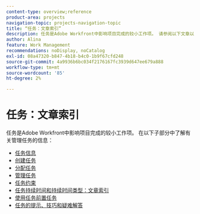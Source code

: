 ```yaml
---
content-type: overview;reference
product-area: projects
navigation-topic: projects-navigation-topic
title: “任务：文章索引”
description: 任务是Adobe Workfront中影响项目完成的较小工作项。 请参阅以下文章以了解有关管理任务的信息。
author: Alina
feature: Work Management
recommendations: noDisplay, noCatalog
exl-id: 08a47320-b847-4b18-b4c0-1b9f67cfd248
source-git-commit: 4a9936b6bc034f2176167fc3939d647ee679a888
workflow-type: tm+mt
source-wordcount: '85'
ht-degree: 2%

---
```


# 任务：文章索引

<!--Audited: 01/2024-->

任务是Adobe Workfront中影响项目完成的较小工作项。 在以下子部分中了解有关管理任务的信息：

* [任务信息](../../manage-work/tasks/task-information/task-information.md)
* [创建任务](../../manage-work/tasks/create-tasks/create-tasks-overview-1.md)
* [分配任务](../../manage-work/tasks/assign-tasks/assign-tasks-1.md)
* [管理任务](../../manage-work/tasks/manage-tasks/manage-tasks.md)
* [任务约束](../../manage-work/tasks/task-constraints/task-constraints.md)
* [任务持续时间和持续时间类型：文章索引](../../manage-work/tasks/taskdurtn/task-duration-duration-type.md)
* [使用任务前置任务](../../manage-work/tasks/use-prdcssrs/use-task-predecessors.md)
* [任务的提示、技巧和疑难解答](../../manage-work/tasks/tips-tricks-and-troubleshooting/tips-tricks-troubleshooting-tasks.md)
